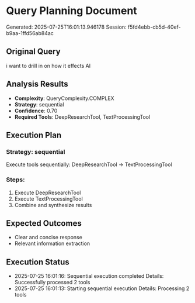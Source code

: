 # Query Planning Document
Generated: 2025-07-25T16:01:13.946178
Session: f5fd4ebb-cb5d-40ef-b9aa-1ffd56ab84ac

## Original Query
i want to drill in on how it effects AI

## Analysis Results
- **Complexity**: QueryComplexity.COMPLEX
- **Strategy**: sequential
- **Confidence**: 0.70
- **Required Tools**: DeepResearchTool, TextProcessingTool

## Execution Plan
### Strategy: sequential
Execute tools sequentially: DeepResearchTool -> TextProcessingTool

### Steps:
1. Execute DeepResearchTool
2. Execute TextProcessingTool
3. Combine and synthesize results


## Expected Outcomes
- Clear and concise response
- Relevant information extraction


## Execution Status
- 2025-07-25 16:01:16: Sequential execution completed
  Details: Successfully processed 2 tools
- 2025-07-25 16:01:13: Starting sequential execution
  Details: Processing 2 tools